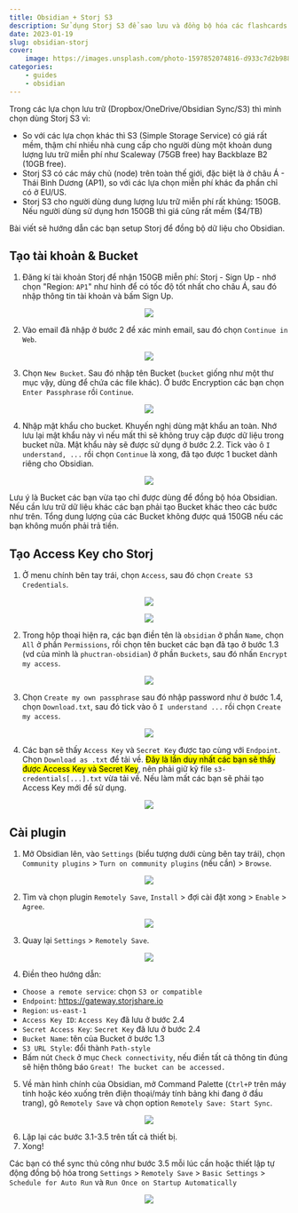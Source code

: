 ```yaml
---
title: Obsidian + Storj S3
description: Sử dụng Storj S3 để sao lưu và đồng bộ hóa các flashcards và notes của bạn trong Obsidian.
date: 2023-01-19
slug: obsidian-storj
cover:
    image: https://images.unsplash.com/photo-1597852074816-d933c7d2b988?crop=entropy&cs=tinysrgb&fit=max&fm=jpg&ixid=MnwxMTc3M3wwfDF8c2VhcmNofDF8fGhhcmQlMjBkaXNrfGVufDB8fHx8MTY3Mzk5NTIwNg&ixlib=rb-4.0.3&q=80&w=2000
categories:
    - guides
    - obsidian
---
```


Trong các lựa chọn lưu trữ (Dropbox/OneDrive/Obsidian Sync/S3) thì mình chọn dùng Storj S3 vì:

- So với các lựa chọn khác thì S3 (Simple Storage Service) có giá rất mềm, thậm chí nhiều nhà cung cấp cho người dùng một khoản dung lượng lưu trữ miễn phí như Scaleway (75GB free) hay Backblaze B2 (10GB free).
- Storj S3 có các máy chủ (node) trên toàn thế giới, đặc biệt là ở châu Á - Thái Bình Dương (AP1), so với các lựa chọn miễn phí khác đa phần chỉ có ở EU/US.
- Storj S3 cho người dùng dung lượng lưu trữ miễn phí rất khủng: 150GB. Nếu người dùng sử dụng hơn 150GB thì giá cũng rất mềm ($4/TB)

Bài viết sẽ hướng dẫn các bạn setup Storj để đồng bộ dữ liệu cho Obsidian.

## Tạo tài khoản & Bucket

1. Đăng kí tài khoản Storj để nhận 150GB miễn phí: Storj - Sign Up - nhớ chọn "Region: `AP1`" như hình để có tốc độ tốt nhất cho châu Á, sau đó nhập thông tin tài khoản và bấm Sign Up.

<p align=center><img src="https://cdn.phuctran.cloud/storj-region.png"></p>

2. Vào email đã nhập ở bước 2 để xác minh email, sau đó chọn `Continue in Web`.

<p align=center><img src="https://cdn.phuctran.cloud/storj-new-project.png"></p>

3. Chọn `New Bucket`. Sau đó nhập tên Bucket (`bucket` giống như một thư mục vậy, dùng để chứa các file khác). Ở bước Encryption các bạn chọn `Enter Passphrase` rồi `Continue`.

<p align=center><img src="https://cdn.phuctran.cloud/storj-encryption.png"></p>

4. Nhập mật khẩu cho bucket. Khuyến nghị dùng mật khẩu an toàn. Nhớ lưu lại mật khẩu này vì nếu mất thì sẽ không truy cập được dữ liệu trong bucket nữa. Mật khẩu này sẽ được sử dụng ở bước 2.2. Tick vào ô `I understand, ...` rồi chọn `Continue` là xong, đã tạo được 1 bucket dành riêng cho Obsidian.

<p align=center><img src="https://cdn.phuctran.cloud/storj-passphrase.png"></p>

Lưu ý là Bucket các bạn vừa tạo chỉ được dùng để đồng bộ hóa Obsidian. Nếu cần lưu trữ dữ liệu khác các bạn phải tạo Bucket khác theo các bước như trên. Tổng dung lượng của các Bucket không được quá 150GB nếu các bạn không muốn phải trả tiền.

## Tạo Access Key cho Storj

1. Ở menu chính bên tay trái, chọn `Access`, sau đó chọn `Create S3 Credentials`.

<p align=center><img src="https://cdn.phuctran.cloud/storj-access.png"></p>

<p align=center><img src="https://cdn.phuctran.cloud/storj-create-credentials.png"></p>

2. Trong hộp thoại hiện ra, các bạn điền tên là `obsidian` ở phần `Name`, chọn `All` ở phần `Permissions`, rồi chọn tên bucket các bạn đã tạo ở bước 1.3 (vd của mình là `phuctran-obsidian`) ở phần `Buckets`, sau đó nhấn `Encrypt my access`. 

<p align=center><img src="https://cdn.phuctran.cloud/storj-create-access.png"></p>

3. Chọn `Create my own passphrase` sau đó nhập password như ở bước 1.4, chọn `Download.txt`, sau đó tick vào ô `I understand ...` rồi chọn `Create my access`.

<p align=center><img src="https://cdn.phuctran.cloud/storj-encryption-key.png"></p>

4. Các bạn sẽ thấy `Access Key` và `Secret Key` được tạo cùng với `Endpoint`. Chọn `Download as .txt` để tải về. <mark>Đây là lần duy nhất các bạn sẽ thấy được Access Key và Secret Key</mark>, nên phải giữ kỹ file `s3-credentials[...].txt` vừa tải về. Nếu làm mất các bạn sẽ phải tạo Access Key mới để sử dụng.

<p align=center><img src="https://cdn.phuctran.cloud/storj-keys.png"></p>

## Cài plugin

1. Mở Obsidian lên, vào `Settings` (biểu tượng dưới cùng bên tay trái), chọn `Community plugins` > `Turn on community plugins` (nếu cần) > `Browse`.

<p align=center><img src="https://cdn.phuctran.cloud/obsidian-community.png"></p>

2. Tìm và chọn plugin `Remotely Save`, `Install` > đợi cài đặt xong > `Enable` > `Agree`.

<p align=center><img src="https://cdn.phuctran.cloud/obsidian-remotely-save.png"></p>

3. Quay lại `Settings` > `Remotely Save`.

<p align=center><img src="https://cdn.phuctran.cloud/remotely-save-settings.png"></p>

4. Điền theo hướng dẫn:
- `Choose a remote service`: chọn `S3 or compatible`
- `Endpoint`: https://gateway.storjshare.io
- `Region`: `us-east-1`
- `Access Key ID`: `Access Key` đã lưu ở bước 2.4
- `Secret Access Key`: `Secret Key` đã lưu ở bước 2.4
- `Bucket Name`: tên của Bucket ở bước 1.3
- `S3 URL Style`: đổi thành `Path-style`
- Bấm nút `Check` ở mục `Check connectivity`, nếu điền tất cả thông tin đúng sẽ hiện thông báo `Great! The bucket can be accessed.`

5. Về màn hình chính của Obsidian, mở Command Palette (`Ctrl+P` trên máy tính hoặc kéo xuống trên điện thoại/máy tính bảng khi đang ở đầu trang), gõ `Remotely Save` và chọn option `Remotely Save: Start Sync`.

<p align=center><img src="https://cdn.phuctran.cloud/remotely-save-command.png"></p>

6. Lặp lại các bước 3.1-3.5 trên tất cả thiết bị.
7. Xong!

Các bạn có thể sync thủ công như bước 3.5 mỗi lúc cần hoặc thiết lập tự động đồng bộ hóa trong `Settings` > `Remotely Save` > `Basic Settings` > `Schedule for Auto Run` và `Run Once on Startup Automatically`

<p align=center><img src="https://cdn.phuctran.cloud/remotely-save-autorun.png"></p>
